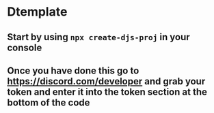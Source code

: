 # Dtemplate

## Start by using `npx create-djs-proj` in your console

## Once you have done this go to https://discord.com/developer and grab your token and enter it into the token section at the bottom of the code 